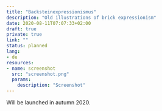 ```yaml
---
title: "Backsteinexpressionismus"
description: "Old illustrations of brick expressionism"
date: 2020-08-11T07:07:33+02:00
draft: true
private: true
link: ""
status: planned
lang:
- de
resources:
- name: screenshot
  src: "screenshot.png"
  params:
    description: "Screenshot"
---
```

Will be launched in autumn 2020.

